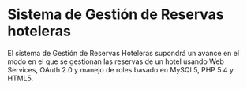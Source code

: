 Sistema de Gestión de Reservas hoteleras
==================

El sistema de Gestión de Reservas Hoteleras supondrá un avance en el modo en el que se gestionan las reservas de un hotel usando Web Services, OAuth 2.0 y manejo de roles basado en MySQl 5, PHP 5.4 y HTML5.
